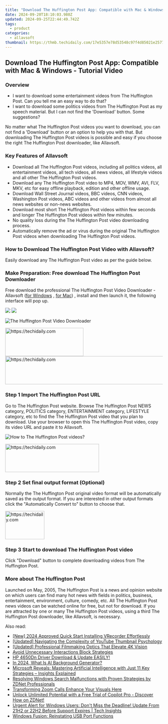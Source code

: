 ```yaml
---
title: "Download The Huffington Post App: Compatible with Mac & Windows - Tutorial Video"
date: 2024-09-20T18:10:03.980Z
updated: 2024-09-25T22:44:49.742Z
tags:
  - product
categories:
  - allavsoft
thumbnail: https://thmb.techidaily.com/17e5357e78d53548c97f4d85021e25770f5faa06fc039457c29951eca12e67ea.jpg
---
```


## Download The Huffington Post App: Compatible with Mac & Windows - Tutorial Video

### Overview

* I want to download some entertainment videos from The Huffington Post. Can you tell me an easy way to do that?
* I want to download some politics videos from The Huffington Post as my speech material. But I can not find the 'Download' button. Some suggestions?

No matter what The Huffington Post videos you want to download, you can not find a 'Download' button or an option to help you with that. But downloading The Huffington Post videos is possible and easy if you choose the right The Huffington Post downloader, like Allavsoft.

### Key Features of Allavsoft

* Download all The Huffington Post videos, including all politics videos, all entertainment videos, all tech videos, all news videos, all lifestyle videos and all other The Huffington Post videos.
* Download any The Huffington Post video to MP4, MOV, WMV, AVI, FLV, MKV, etc for easy offline playback, edition and other offline usage.
* Download Wall Street Journal videos, BBC videos, CNN videos, Washington Post videos, ABC videos and other videos from almost all news websites or non-news websites.
* Download most short The Huffington Post videos within few seconds and longer The Huffington Post videos within few minutes.
* No quality loss during the The Huffington Post video downloading process.
* Automatically remove the ad or virus during the original The Huffington Post videos when downloading The Huffington Post videos.

### How to Download The Huffington Post Video with Allavsoft?

Easily download any The Huffington Post video as per the guide below.

### Make Preparation: Free download The Huffington Post Downloader

Free download the professional The Huffington Post Video Downloader - Allavsoft ([for Windows](https://tools.techidaily.com/allavsoft/products/) , [for Mac](https://tools.techidaily.com/allavsoft/products/)) , install and then launch it, the following interface will pop up.

[![](https://www.allavsoft.com/how-to/../images/how-to/free-download-win.jpg)](https://tools.techidaily.com/allavsoft/products/) [![](https://www.allavsoft.com/how-to/../images/how-to/free-download-mac.jpg)](https://tools.techidaily.com/allavsoft/products/)

![The Huffington Post Video Downloader](https://www.allavsoft.com/how-to/../images/allavsoft/screen-shot-600.jpg)

<!-- affiliate ads begin -->
<a href="https://bluettius.sjv.io/c/5597632/2139112/17108" target="_top" id="2139112">
  <img src="//a.impactradius-go.com/display-ad/17108-2139112" border="0" alt="https://techidaily.com" width="250" height="90"/>
</a>
<img height="0" width="0" src="https://bluettius.sjv.io/i/5597632/2139112/17108" style="position:absolute;visibility:hidden;" border="0" />
<!-- affiliate ads end -->

<!-- affiliate ads begin -->
<a href="https://appsumo.8odi.net/c/5597632/2144277/7443" target="_top" id="2144277">
  <img src="//a.impactradius-go.com/display-ad/7443-2144277" border="0" alt="https://techidaily.com" width="600" height="90"/>
</a>
<img height="0" width="0" src="https://appsumo.8odi.net/i/5597632/2144277/7443" style="position:absolute;visibility:hidden;" border="0" />
<!-- affiliate ads end -->

### Step 1 Import The Huffington Post URL

Go to The Huffington Post website. Browse The Huffington Post NEWS category, POLITICS category, ENTERTAINMENT category, LIFESTYLE category, etc to find the The Huffington Post video that you plan to download. Use your browser to open this The Huffington Post video, copy its video URL and paste it to Allavsoft.

![How to The Huffington Post videos?](https://www.allavsoft.com/how-to/../images/how-to/download-rtmp-video/download-rtmp-video.jpg)

<!-- affiliate ads begin -->
<a href="https://aligracehair.sjv.io/c/5597632/1925565/19272" target="_top" id="1925565">
  <img src="//a.impactradius-go.com/display-ad/19272-1925565" border="0" alt="https://techidaily.com" width="300" height="90"/>
</a>
<img height="0" width="0" src="https://aligracehair.sjv.io/i/5597632/1925565/19272" style="position:absolute;visibility:hidden;" border="0" />
<!-- affiliate ads end -->

### Step 2 Set final output format (Optional)

Normally the The Huffington Post original video format will be automatically saved as the output format. If you are interested in other output formats click the "Automatically Convert to" button to choose that.

<!-- affiliate ads begin -->
<a href="https://aligracehair.sjv.io/c/5597632/2135409/19272" target="_top" id="2135409">
  <img src="//a.impactradius-go.com/display-ad/19272-2135409" border="0" alt="https://techidaily.com" width="125" height="90"/>
</a>
<img height="0" width="0" src="https://aligracehair.sjv.io/i/5597632/2135409/19272" style="position:absolute;visibility:hidden;" border="0" />
<!-- affiliate ads end -->

### Step 3 Start to download The Huffington Post video

Click "Download" button to complete downloading videos from The Huffington Post.

### More about The Huffington Post

Launched on May, 2005, The Huffington Post is a news and opinion website on which users can find many hot news with fields in politics, business, entertainment, environment, culture, comedy, etc. All The Huffington Post news videos can be watched online for free, but not for download. If you are attracted by one or many The Huffington Post videos, using a third The Huffington Post downloader, like Allavsoft, is necessary.

<ins class="adsbygoogle"
     style="display:block"
     data-ad-format="autorelaxed"
     data-ad-client="ca-pub-7571918770474297"
     data-ad-slot="1223367746"></ins>

<ins class="adsbygoogle"
     style="display:block"
     data-ad-client="ca-pub-7571918770474297"
     data-ad-slot="8358498916"
     data-ad-format="auto"
     data-full-width-responsive="true"></ins>

<span class="atpl-alsoreadstyle">Also read:</span>
<div><ul>
<li><a href="https://screen-activity-recording.techidaily.com/new-2024-approved-quick-start-installing-vrecorder-effortlessly/"><u>[New] 2024 Approved Quick Start Installing VRecorder Effortlessly</u></a></li>
<li><a href="https://youtube-data.techidaily.com/ed-navigating-the-complexity-of-youtube-thumbnail-psychology/"><u>[Updated] Navigating the Complexity of YouTube Thumbnail Psychology</u></a></li>
<li><a href="https://extra-skills.techidaily.com/updated-professional-filmmaking-optics-that-elevate-4k-vision/"><u>[Updated] Professional Filmmaking Optics That Elevate 4K Vision</u></a></li>
<li><a href="https://instagram-video-files.techidaily.com/avoid-unnecessary-interactions-block-strategies/"><u>Avoid Unnecessary Interactions Block Strategies</u></a></li>
<li><a href="https://driver-error.techidaily.com/hp-4650dn-driver-download-and-update-easily/"><u>HP 4650Dn Driver Download & Update EASILY!</u></a></li>
<li><a href="https://ai-voice-clone.techidaily.com/in-2024-what-is-ai-background-generator/"><u>In 2024, What Is AI Background Generator?</u></a></li>
<li><a href="https://win-web3.techidaily.com/microsoft-reveals-mastering-artificial-intelligence-with-just-11-key-strategies-insights-explained/"><u>Microsoft Reveals: Mastering Artificial Intelligence with Just 11 Key Strategies – Insights Explained</u></a></li>
<li><a href="https://win-web3.techidaily.com/resolving-windows-search-malfunctions-with-proven-strategies-by-zdnet-professionals/"><u>Resolving Windows Search Malfunctions with Proven Strategies by ZDNet Professionals</u></a></li>
<li><a href="https://extra-hints.techidaily.com/transforming-zoom-calls-enhance-your-visuals-here/"><u>Transforming Zoom Calls Enhance Your Visuals Here</u></a></li>
<li><a href="https://win-web3.techidaily.com/unlock-unlimited-potential-with-a-free-trial-of-copilot-pro-discover-how-on-zdnet/"><u>Unlock Unlimited Potential with a Free Trial of Copilot Pro - Discover How on ZDNet!</u></a></li>
<li><a href="https://win-web3.techidaily.com/urgent-alert-for-windows-users-dont-miss-the-deadline-update-from-21h2-or-22h2-before-support-expires-tech-insights/"><u>Urgent Alert for Windows Users: Don't Miss the Deadline! Update From 21H2 or 22H2 Before Support Expires | Tech Insights</u></a></li>
<li><a href="https://driver-install.techidaily.com/windows-fusion-reinstating-usb-port-functions/"><u>Windows Fusion: Reinstating USB Port Functions</u></a></li>
</ul></div>

